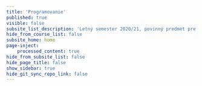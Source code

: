 ```yaml
---
title: 'Programovanie'
published: true
visible: false
subsite_list_description: 'Letný semester 2020/21, povinný predmet pre študentov prvého ročníka programu Počítačové siete zakončený klasifikovaným zápočtom.'
hide_from_course_list: false
subsite_home: home
page-inject:
    processed_content: true
hide_from_subsite_list: false
hide_page_title: false
show_sidebar: true
hide_git_sync_repo_link: false
---
```


